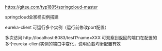 https://gitee.com/typ1805/springcloud-master

springcloud全家桶实例搭建

eureka-client 可运行多个实例（运行前修改port配置）

多次访问 http://localhost:8083/test1?name=XXX 可观察到返回的端口在配置的多个eureka-client实例的端口中变化，说明负载均衡配置有效